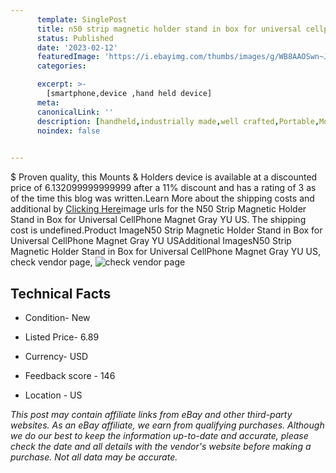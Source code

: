 ```yaml
---
      template: SinglePost
      title: n50 strip magnetic holder stand in box for universal cellphone magnet gray yu us
      status: Published
      date: '2023-02-12'
      featuredImage: 'https://i.ebayimg.com/thumbs/images/g/WB8AAOSwn~JjSSmD/s-l225.jpg'
      categories: 

      excerpt: >-
        [smartphone,device ,hand held device]
      meta:
      canonicalLink: ''
      description: [handheld,industrially made,well crafted,Portable,Mobile,Compact,Convenient,Lightweight,Maneuverable,Man-portable,Miniature,Carriable,Hand-held,Light,Holdable,Transportable,Mobile device,Pocket-sized,On-the-go,Wireless,Cordless,Compact size,Convenient size, smartphone,device ,hand held device]
      noindex: false

        
---
```

$
    Proven quality, this Mounts & Holders device is available at a discounted price of 6.132099999999999 after a 11% discount and has a rating of 3 as of the time this blog was written.Learn More about the shipping costs and additional by [Clicking Here](https://www.ebay.com/itm/354535693721?hash=item528bf95d99%3Ag%3AWB8AAOSwn%7EJjSSmD&mkevt=1&mkcid=1&mkrid=711-53200-19255-0&campid=%253CePNCampaignId%253E&customid=%253CreferenceId%253E&toolid=10049)image urls for the N50 Strip Magnetic Holder Stand in Box for Universal CellPhone Magnet Gray YU US. The shipping cost is undefined.Product ImageN50 Strip Magnetic Holder Stand in Box for Universal CellPhone Magnet Gray YU USAdditional ImagesN50 Strip Magnetic Holder Stand in Box for Universal CellPhone Magnet Gray YU US, check vendor page, ![check vendor page](https://origin-galleryplus.ebayimg.com/ws/web/354535693721_2_0_1/225x225.jpg,https://origin-galleryplus.ebayimg.com/ws/web/354535693721_3_0_1/225x225.jpg,https://origin-galleryplus.ebayimg.com/ws/web/354535693721_4_0_1/225x225.jpg,https://origin-galleryplus.ebayimg.com/ws/web/354535693721_5_0_1/225x225.jpg,https://origin-galleryplus.ebayimg.com/ws/web/354535693721_6_0_1/225x225.jpg,https://origin-galleryplus.ebayimg.com/ws/web/354535693721_7_0_1/225x225.jpg,https://origin-galleryplus.ebayimg.com/ws/web/354535693721_8_0_1/225x225.jpg,https://origin-galleryplus.ebayimg.com/ws/web/354535693721_9_0_1/225x225.jpg,https://origin-galleryplus.ebayimg.com/ws/web/354535693721_10_0_1/225x225.jpg,https://origin-galleryplus.ebayimg.com/ws/web/354535693721_11_0_1/225x225.jpg,https://origin-galleryplus.ebayimg.com/ws/web/354535693721_12_0_1/225x225.jpg)
    
    

 ## Technical Facts 



     
      

 - Condition- New 


      

 - Listed Price- 6.89 


      

 - Currency- USD 


      

 - Feedback score - 146 


      

 - Location - US 


      
      

 *_This post may contain affiliate links from eBay and other third-party websites. As an eBay affiliate, we earn from qualifying purchases. Although we do our best to keep the information up-to-date and accurate, please check the date and all details with the vendor's website before making a purchase. Not all data may be accurate._*



    
    
    
    
    